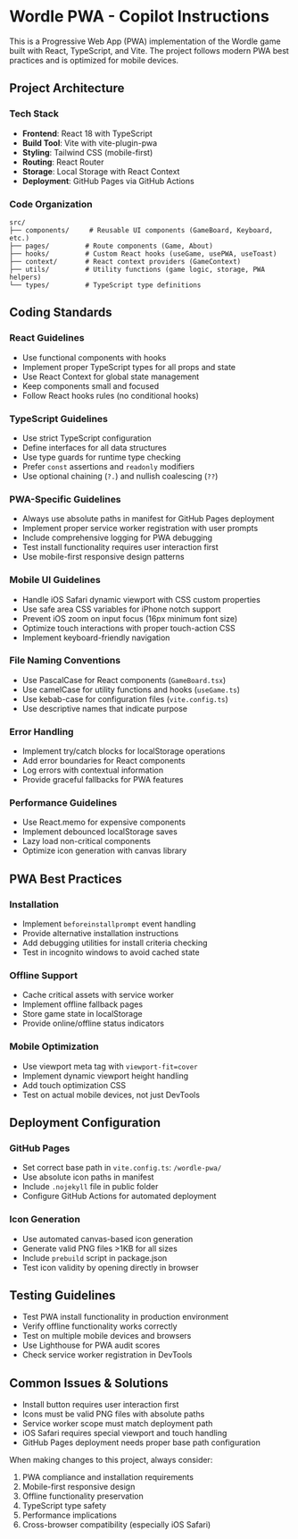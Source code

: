 # Wordle PWA - Copilot Instructions

This is a Progressive Web App (PWA) implementation of the Wordle game built with React, TypeScript, and Vite. The project follows modern PWA best practices and is optimized for mobile devices.

## Project Architecture

### Tech Stack
- **Frontend**: React 18 with TypeScript
- **Build Tool**: Vite with vite-plugin-pwa
- **Styling**: Tailwind CSS (mobile-first)
- **Routing**: React Router
- **Storage**: Local Storage with React Context
- **Deployment**: GitHub Pages via GitHub Actions

### Code Organization
```
src/
├── components/     # Reusable UI components (GameBoard, Keyboard, etc.)
├── pages/         # Route components (Game, About)
├── hooks/         # Custom React hooks (useGame, usePWA, useToast)
├── context/       # React context providers (GameContext)
├── utils/         # Utility functions (game logic, storage, PWA helpers)
└── types/         # TypeScript type definitions
```

## Coding Standards

### React Guidelines
- Use functional components with hooks
- Implement proper TypeScript types for all props and state
- Use React Context for global state management
- Keep components small and focused
- Follow React hooks rules (no conditional hooks)

### TypeScript Guidelines
- Use strict TypeScript configuration
- Define interfaces for all data structures
- Use type guards for runtime type checking
- Prefer `const` assertions and `readonly` modifiers
- Use optional chaining (`?.`) and nullish coalescing (`??`)

### PWA-Specific Guidelines
- Always use absolute paths in manifest for GitHub Pages deployment
- Implement proper service worker registration with user prompts
- Include comprehensive logging for PWA debugging
- Test install functionality requires user interaction first
- Use mobile-first responsive design patterns

### Mobile UI Guidelines
- Handle iOS Safari dynamic viewport with CSS custom properties
- Use safe area CSS variables for iPhone notch support
- Prevent iOS zoom on input focus (16px minimum font size)
- Optimize touch interactions with proper touch-action CSS
- Implement keyboard-friendly navigation

### File Naming Conventions
- Use PascalCase for React components (`GameBoard.tsx`)
- Use camelCase for utility functions and hooks (`useGame.ts`)
- Use kebab-case for configuration files (`vite.config.ts`)
- Use descriptive names that indicate purpose

### Error Handling
- Implement try/catch blocks for localStorage operations
- Add error boundaries for React components
- Log errors with contextual information
- Provide graceful fallbacks for PWA features

### Performance Guidelines
- Use React.memo for expensive components
- Implement debounced localStorage saves
- Lazy load non-critical components
- Optimize icon generation with canvas library

## PWA Best Practices

### Installation
- Implement `beforeinstallprompt` event handling
- Provide alternative installation instructions
- Add debugging utilities for install criteria checking
- Test in incognito windows to avoid cached state

### Offline Support
- Cache critical assets with service worker
- Implement offline fallback pages
- Store game state in localStorage
- Provide online/offline status indicators

### Mobile Optimization
- Use viewport meta tag with `viewport-fit=cover`
- Implement dynamic viewport height handling
- Add touch optimization CSS
- Test on actual mobile devices, not just DevTools

## Deployment Configuration

### GitHub Pages
- Set correct base path in `vite.config.ts`: `/wordle-pwa/`
- Use absolute icon paths in manifest
- Include `.nojekyll` file in public folder
- Configure GitHub Actions for automated deployment

### Icon Generation
- Use automated canvas-based icon generation
- Generate valid PNG files >1KB for all sizes
- Include `prebuild` script in package.json
- Test icon validity by opening directly in browser

## Testing Guidelines
- Test PWA install functionality in production environment
- Verify offline functionality works correctly
- Test on multiple mobile devices and browsers
- Use Lighthouse for PWA audit scores
- Check service worker registration in DevTools

## Common Issues & Solutions
- Install button requires user interaction first
- Icons must be valid PNG files with absolute paths
- Service worker scope must match deployment path
- iOS Safari requires special viewport and touch handling
- GitHub Pages deployment needs proper base path configuration

When making changes to this project, always consider:
1. PWA compliance and installation requirements
2. Mobile-first responsive design
3. Offline functionality preservation
4. TypeScript type safety
5. Performance implications
6. Cross-browser compatibility (especially iOS Safari)

